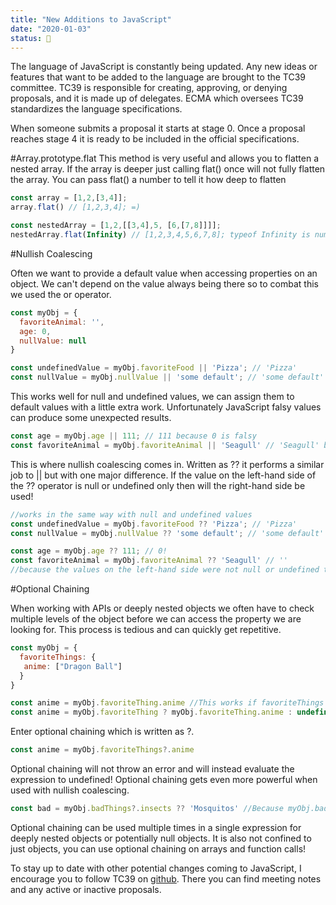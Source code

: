 ```yaml
---
title: "New Additions to JavaScript"
date: "2020-01-03"
status: 🌸
---
```


The language of JavaScript is constantly being updated. Any new ideas or features that want to be added to the language are brought to the TC39 committee. TC39 is responsible for creating, approving, or denying proposals, and it is made up of delegates. ECMA which oversees TC39 standardizes the language specifications. 

When someone submits a proposal it starts at stage 0. Once a proposal reaches stage 4 it is ready to be included in the official specifications. 

#Array.prototype.flat
This method is very useful and allows you to flatten a nested array. If the array is deeper just calling flat() once will not fully flatten the array. You can pass flat() a number to tell it how deep to flatten

```javascript
const array = [1,2,[3,4]];
array.flat() // [1,2,3,4]; =)

const nestedArray = [1,2,[[3,4],5, [6,[7,8]]]];
nestedArray.flat(Infinity) // [1,2,3,4,5,6,7,8]; typeof Infinity is number
```

#Nullish Coalescing

Often we want to provide a default value when accessing properties on an object. We can't depend on the value always being there so to combat this we used the or operator.

```javascript
const myObj = {
  favoriteAnimal: '',
  age: 0,
  nullValue: null
}

const undefinedValue = myObj.favoriteFood || 'Pizza'; // 'Pizza'
const nullValue = myObj.nullValue || 'some default'; // 'some default'
```
This works well for null and undefined values, we can assign them to default values with a little extra work. Unfortunately JavaScript falsy values can produce some unexpected results.

```javascript 
const age = myObj.age || 111; // 111 because 0 is falsy
const favoriteAnimal = myObj.favoriteAnimal || 'Seagull' // 'Seagull' because '' is also a falsy value
```

This is where nullish coalescing comes in. Written as ?? it performs a similar job to || but with one major difference. If the value on the left-hand side of the ?? operator is null or undefined only then will the right-hand side be used!

```javascript
//works in the same way with null and undefined values
const undefinedValue = myObj.favoriteFood ?? 'Pizza'; // 'Pizza'
const nullValue = myObj.nullValue ?? 'some default'; // 'some default'

const age = myObj.age ?? 111; // 0!
const favoriteAnimal = myObj.favoriteAnimal ?? 'Seagull' // ''
//because the values on the left-hand side were not null or undefined the right-hand side is ignored!

```

#Optional Chaining

When working with APIs or deeply nested objects we often have to check multiple levels of the object before we can access the property we are looking for. This process is tedious and can quickly get repetitive. 

```javascript
const myObj = {
  favoriteThings: {
   anime: ["Dragon Ball"]
  }
}

const anime = myObj.favoriteThing.anime //This works if favoriteThings exists but if it is undefined we will get an error
const anime = myObj.favoriteThing ? myObj.favoriteThing.anime : undefined //works but very tedious
```

Enter optional chaining which is written as ?. 
```javascript
const anime = myObj.favoriteThings?.anime
```
Optional chaining will not throw an error and will instead evaluate the expression to undefined! Optional chaining gets even more powerful when used with nullish coalescing. 

```javascript
const bad = myObj.badThings?.insects ?? 'Mosquitos' //Because myObj.badThings evaluates to undefined nullish coalescing will return the right-hand side 'Mosquitos'
```
 
Optional chaining can be used multiple times in a single expression for deeply nested objects or potentially null objects. It is also not confined to just objects, you can use optional chaining on arrays and function calls! 

To stay up to date with other potential changes coming to JavaScript, I encourage you to follow TC39 on [github](https://github.com/tc39). There you can find meeting notes and any active or inactive proposals. 